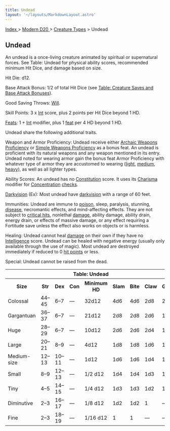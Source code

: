 ```yaml
---
title: Undead
layout: '~/layouts/MarkdownLayout.astro'
---
```


[ Index ](/) > [ Modern D20 ](/modern.d20.srd) > [Creature Types](/modern.d20.srd/creature.types) > Undead

## Undead

An undead is a once-living creature animated by spiritual or supernatural
forces. See Table: Undead for physical ability scores, recommended minimum Hit
Dice, and damage based on size.

Hit Die: d12.

Base Attack Bonus: 1/2 of total Hit Dice (see [Table: Creature Saves and Base Attack Bonuses](/modern.d20.srd/combat)).

Good Saving Throws: [Will](/modern.d20.srd/basics/saving.throws).

Skill Points: 3 x [Int](/modern.d20.srd/basics/ability.scores) score, plus 2
points per Hit Dice beyond 1 HD.

[Feats](/modern.d20.srd/feats): 1 +
[Int](/modern.d20.srd/basics/ability.scores) modifier, plus 1
[feat](/modern.d20.srd/feats) per 4 HD beyond 1 HD.

Undead share the following additional traits.

Weapon and Armor Proficiency: Undead receive either [Archaic Weapons Proficiency](/modern.d20.srd/feats/archaic.weapons.proficiency) or [Simple Weapons Proficiency](/modern.d20.srd/feats/simple.weapons.proficiency) as a
bonus feat. An undead is proficient with its natural weapons and any weapon
mentioned in its entry. Undead noted for wearing armor gain the bonus feat
Armor Proficiency with whatever type of armor they are accustomed to wearing
([light](/modern.d20.srd/feats/armor.proficiency.light),
[medium](/modern.d20.srd/feats/armor.proficiency.medium),
[heavy](/modern.d20.srd/feats/armor.proficiency.heavy)), as well as all
lighter types.

Ability Scores: An undead has no
[Constitution](/modern.d20.srd/basics/ability.scores) score. It uses its
[Charisma](/modern.d20.srd/basics/ability.scores) modifier for
[Concentration](/modern.d20.srd/skills/concentration)
[checks](/modern.d20.srd/skills/skill.basics).

[Darkvision](/modern.d20.srd/special.abilities/darkvision) (Ex): Most undead
have [darkvision](/modern.d20.srd/special.abilities/darkvision) with a range
of 60 feet.

Immunities: Undead are immune to
[poison](/modern.d20.srd/environment.hazards/poison), sleep, paralysis,
stunning, [disease](/modern.d20.srd/environment.hazards/disease), necromantic
effects, and mind-affecting effects. They are not subject to [critical hits](/modern.d20.srd/combat/critical.hits), nonlethal
[damage](/modern.d20.srd/combat/damage), ability damage, ability drain, energy
drain, or effects of massive damage, or any effect requiring a Fortitude save
unless the effect also works on objects or is harmless.

Healing: Undead cannot heal [damage](/modern.d20.srd/combat/damage) on their
own if they have no [Intelligence](/modern.d20.srd/basics/ability.scores)
score. Undead can be healed with negative energy (usually only available
through the use of magic). Most undead are destroyed immediately if reduced to
0 [hit points](/modern.d20.srd/combat/hit.points) or less.

Special: Undead cannot be raised from the dead.


<table> <th colspan="9"> Table: Undead</th> <tr><th> Size</th><th> Str</th><th> Dex</th><th> Con</th><th> Minimum HD</th><th> Slam</th><th> Bite</th><th> Claw</th><th> Gore </th></tr> <tr><td> Colossal</td><td> 44–45</td><td> 6–7</td><td> —</td><td> 32d12</td><td> 4d6</td><td> 4d6</td><td> 2d8</td><td> 2d6 </td></tr> <tr class="shaded"><td> Gargantuan</td><td> 36–37</td><td> 6–7</td><td> —</td><td> 21d12</td><td> 2d8</td><td> 2d8</td><td> 2d6</td><td> 1d8 </td></tr> <tr><td> Huge</td><td> 28–29</td><td> 6–7</td><td> —</td><td> 10d12</td><td> 2d6</td><td> 2d6</td><td> 2d4</td><td> 1d6 </td></tr> <tr class="shaded"><td> Large</td><td> 20–21</td><td> 8–9</td><td> —</td><td> 4d12</td><td> 1d8</td><td> 1d8</td><td> 1d6</td><td> 1d4 </td></tr> <tr><td> Medium-size</td><td> 12–13</td><td> 10–11</td><td> —</td><td> 1d12</td><td> 1d6</td><td> 1d6</td><td> 1d4</td><td> 1d3 </td></tr> <tr class="shaded"><td> Small</td><td> 8–9</td><td> 12–13</td><td> —</td><td> 1/2 d12</td><td> 1d4</td><td> 1d4</td><td> 1d3</td><td> 1d2 </td></tr> <tr><td> Tiny</td><td> 4–5</td><td> 14–15</td><td> —</td><td> 1/4 d12</td><td> 1d3</td><td> 1d3</td><td> 1d2</td><td> 1 </td></tr> <tr class="shaded"><td> Diminutive</td><td> 2–3</td><td> 16–17</td><td> —</td><td> 1/8 d12</td><td> 1d2</td><td> 1d2</td><td> 1</td><td> — </td></tr> <tr><td> Fine</td><td> 2–3</td><td> 18–19</td><td> —</td><td> 1/16 d12</td><td> 1</td><td> 1</td><td> —</td><td> — </td></tr></table>



